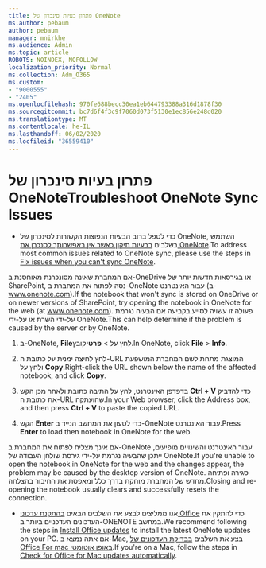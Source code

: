 ```yaml
---
title: פתרון בעיות סינכרון של OneNote
ms.author: pebaum
author: pebaum
manager: mnirkhe
ms.audience: Admin
ms.topic: article
ROBOTS: NOINDEX, NOFOLLOW
localization_priority: Normal
ms.collection: Adm_O365
ms.custom:
- "9000555"
- "2405"
ms.openlocfilehash: 970fe688becc30ea1eb644793388a316d1878f30
ms.sourcegitcommit: bc7d6f4f3c9f7060d073f5130e1ec856e248d020
ms.translationtype: MT
ms.contentlocale: he-IL
ms.lasthandoff: 06/02/2020
ms.locfileid: "36559410"
---
```

# <a name="troubleshoot-onenote-sync-issues"></a><span data-ttu-id="31c0e-102">פתרון בעיות סינכרון של OneNote</span><span class="sxs-lookup"><span data-stu-id="31c0e-102">Troubleshoot OneNote Sync Issues</span></span>

* <span data-ttu-id="31c0e-103">כדי לטפל ברוב הבעיות הנפוצות הקשורות לסינכרון של OneNote, השתמש בשלבים [בבעיות תיקון כאשר אין באפשרותך לסנכרן את OneNote](https://support.office.com/article/Fix-issues-when-you-can-t-sync-OneNote-299495ef-66d1-448f-90c1-b785a6968d45).</span><span class="sxs-lookup"><span data-stu-id="31c0e-103">To address most common issues related to OneNote sync, please use the steps in [Fix issues when you can't sync OneNote](https://support.office.com/article/Fix-issues-when-you-can-t-sync-OneNote-299495ef-66d1-448f-90c1-b785a6968d45).</span></span>

<span data-ttu-id="31c0e-104">אם המחברת שאינה מסונכרנת מאוחסנת ב-OneDrive או בגירסאות חדשות יותר של SharePoint, נסה לפתוח את המחברת ב-OneNote עבור האינטרנט (ב-www.onenote.com).</span><span class="sxs-lookup"><span data-stu-id="31c0e-104">If the notebook that won't sync is stored on OneDrive or on newer versions of SharePoint, try opening the notebook in OneNote for the web (at www.onenote.com).</span></span> <span data-ttu-id="31c0e-105">פעולה זו עשויה לסייע בקביעה אם הבעיה נגרמת על-ידי השרת או על-ידי OneNote.</span><span class="sxs-lookup"><span data-stu-id="31c0e-105">This can help determine if the problem is caused by the server or by OneNote.</span></span>

1. <span data-ttu-id="31c0e-106">ב-OneNote, **File**לחץ על  >  **פרטי**קובץ.</span><span class="sxs-lookup"><span data-stu-id="31c0e-106">In OneNote, click **File** > **Info**.</span></span>

2. <span data-ttu-id="31c0e-107">לחץ לחיצה ימנית על כתובת ה-URL המוצגת מתחת לשם המחברת המושפעת ולחץ על **Copy**.</span><span class="sxs-lookup"><span data-stu-id="31c0e-107">Right-click the URL shown below the name of the affected notebook, and click **Copy**.</span></span>

3. <span data-ttu-id="31c0e-108">בדפדפן האינטרנט, לחץ על התיבה כתובת ולאחר מכן הקש **Ctrl + V** כדי להדביק את כתובת ה-URL שהועתקה.</span><span class="sxs-lookup"><span data-stu-id="31c0e-108">In your Web browser, click the Address box, and then press **Ctrl + V** to paste the copied URL.</span></span>

4. <span data-ttu-id="31c0e-109">הקש **Enter** כדי לטעון את המחשב הנייד ב-OneNote עבור האינטרנט.</span><span class="sxs-lookup"><span data-stu-id="31c0e-109">Press **Enter** to load then notebook in OneNote for the web.</span></span>

<span data-ttu-id="31c0e-110">אם אינך מצליח לפתוח את המחברת ב-OneNote עבור האינטרנט והשינויים מופיעים, ייתכן שהבעיה נגרמת על-ידי גירסת שולחן העבודה של OneNote.</span><span class="sxs-lookup"><span data-stu-id="31c0e-110">If you're unable to open the notebook in OneNote for the web and the changes appear, the problem may be caused by the desktop version of OneNote.</span></span> <span data-ttu-id="31c0e-111">סגירה ופתיחה מחדש של המחברת מוחקת בדרך כלל ומאפסת את החיבור בהצלחה.</span><span class="sxs-lookup"><span data-stu-id="31c0e-111">Closing and re-opening the notebook usually clears and successfully resets the connection.</span></span>

* <span data-ttu-id="31c0e-112">אנו ממליצים לבצע את השלבים הבאים [בהתקנת עדכוני Office](https://support.office.com/article/Install-Office-updates-2ab296f3-7f03-43a2-8e50-46de917611c5) כדי להתקין את העדכונים העדכניים ביותר ב-ONENOTE במחשב.</span><span class="sxs-lookup"><span data-stu-id="31c0e-112">We recommend following the steps in [Install Office updates](https://support.office.com/article/Install-Office-updates-2ab296f3-7f03-43a2-8e50-46de917611c5) to install the latest OneNote updates on your PC.</span></span> <span data-ttu-id="31c0e-113">אם אתה נמצא ב-Mac, בצע את השלבים [בבדיקת העדכונים של Office For mac באופן אוטומטי](https://support.office.com/article/update-office-for-mac-automatically-bfd1e497-c24d-4754-92ab-910a4074d7c1).</span><span class="sxs-lookup"><span data-stu-id="31c0e-113">If you're on a Mac, follow the steps in [Check for Office for Mac updates automatically](https://support.office.com/article/update-office-for-mac-automatically-bfd1e497-c24d-4754-92ab-910a4074d7c1).</span></span>